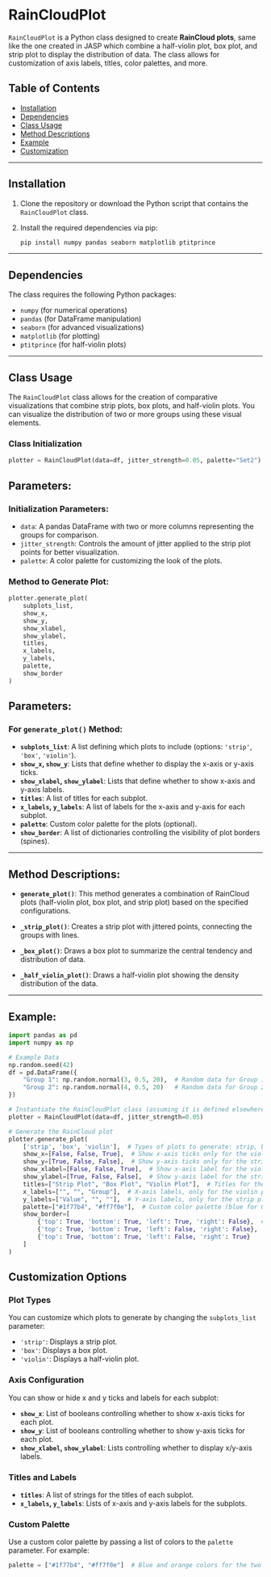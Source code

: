 # RainCloudPlot

`RainCloudPlot` is a Python class designed to create **RainCloud plots**, same like the one created in JASP which combine a half-violin plot, box plot, and strip plot to display the distribution of data. The class allows for customization of axis labels, titles, color palettes, and more.

## Table of Contents
- [Installation](#installation)
- [Dependencies](#dependencies)
- [Class Usage](#class-usage)
- [Method Descriptions](#method-descriptions)
- [Example](#example)
- [Customization](#customization)

---

## Installation

1. Clone the repository or download the Python script that contains the `RainCloudPlot` class.
2. Install the required dependencies via pip:

    ```bash
    pip install numpy pandas seaborn matplotlib ptitprince
    ```

---

## Dependencies

The class requires the following Python packages:
- `numpy` (for numerical operations)
- `pandas` (for DataFrame manipulation)
- `seaborn` (for advanced visualizations)
- `matplotlib` (for plotting)
- `ptitprince` (for half-violin plots)

---

## Class Usage

The `RainCloudPlot` class allows for the creation of comparative visualizations that combine strip plots, box plots, and half-violin plots. You can visualize the distribution of two or more groups using these visual elements.

### Class Initialization

```python
plotter = RainCloudPlot(data=df, jitter_strength=0.05, palette="Set2")
```

## Parameters:

### Initialization Parameters:
- `data`: A pandas DataFrame with two or more columns representing the groups for comparison.
- `jitter_strength`: Controls the amount of jitter applied to the strip plot points for better visualization.
- `palette`: A color palette for customizing the look of the plots.

### Method to Generate Plot:
```python
plotter.generate_plot(
    subplots_list, 
    show_x, 
    show_y, 
    show_xlabel, 
    show_ylabel, 
    titles, 
    x_labels, 
    y_labels, 
    palette, 
    show_border
)
```

## Parameters:

### For `generate_plot()` Method:
- **`subplots_list`**: A list defining which plots to include (options: `'strip'`, `'box'`, `'violin'`).
- **`show_x`, `show_y`**: Lists that define whether to display the x-axis or y-axis ticks.
- **`show_xlabel`, `show_ylabel`**: Lists that define whether to show x-axis and y-axis labels.
- **`titles`**: A list of titles for each subplot.
- **`x_labels`, `y_labels`**: A list of labels for the x-axis and y-axis for each subplot.
- **`palette`**: Custom color palette for the plots (optional).
- **`show_border`**: A list of dictionaries controlling the visibility of plot borders (spines).

---

## Method Descriptions:

- **`generate_plot()`**: This method generates a combination of RainCloud plots (half-violin plot, box plot, and strip plot) based on the specified configurations.

- **`_strip_plot()`**: Creates a strip plot with jittered points, connecting the groups with lines.

- **`_box_plot()`**: Draws a box plot to summarize the central tendency and distribution of data.

- **`_half_violin_plot()`**: Draws a half-violin plot showing the density distribution of the data.
  
---

## Example:

```python
import pandas as pd
import numpy as np

# Example Data
np.random.seed(42)
df = pd.DataFrame({
    "Group 1": np.random.normal(3, 0.5, 20),  # Random data for Group 1
    "Group 2": np.random.normal(4, 0.5, 20)   # Random data for Group 2
})

# Instantiate the RainCloudPlot class (assuming it is defined elsewhere)
plotter = RainCloudPlot(data=df, jitter_strength=0.05)

# Generate the RainCloud plot
plotter.generate_plot(
    ['strip', 'box', 'violin'],  # Types of plots to generate: strip, box, and violin plots
    show_x=[False, False, True],  # Show x-axis ticks only for the violin plot
    show_y=[True, False, False],  # Show y-axis ticks only for the strip plot
    show_xlabel=[False, False, True],  # Show x-axis label for the violin plot
    show_ylabel=[True, False, False],  # Show y-axis label for the strip plot
    titles=["Strip Plot", "Box Plot", "Violin Plot"],  # Titles for the subplots
    x_labels=["", "", "Group"],  # X-axis labels, only for the violin plot
    y_labels=["Value", "", ""],  # Y-axis labels, only for the strip plot
    palette=["#1f77b4", "#ff7f0e"],  # Custom color palette (blue for Group 1, orange for Group 2)
    show_border=[
        {'top': True, 'bottom': True, 'left': True, 'right': False},  # Border control for strip plot
        {'top': True, 'bottom': True, 'left': False, 'right': False},  # Border control for box plot
        {'top': True, 'bottom': True, 'left': False, 'right': True}    # Border control for violin plot
    ]
)
```
## Customization Options

### Plot Types
You can customize which plots to generate by changing the `subplots_list` parameter:
- `'strip'`: Displays a strip plot.
- `'box'`: Displays a box plot.
- `'violin'`: Displays a half-violin plot.

### Axis Configuration
You can show or hide x and y ticks and labels for each subplot:
- **`show_x`**: List of booleans controlling whether to show x-axis ticks for each plot.
- **`show_y`**: List of booleans controlling whether to show y-axis ticks for each plot.
- **`show_xlabel`, `show_ylabel`**: Lists controlling whether to display x/y-axis labels.

### Titles and Labels
- **`titles`**: A list of strings for the titles of each subplot.
- **`x_labels`, `y_labels`**: Lists of x-axis and y-axis labels for the subplots.

### Custom Palette
Use a custom color palette by passing a list of colors to the `palette` parameter. For example:

```python
palette = ["#1f77b4", "#ff7f0e"]  # Blue and orange colors for the two groups

